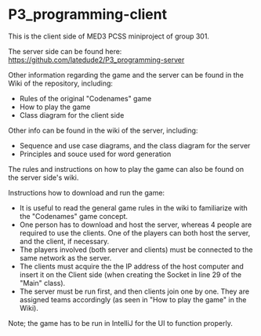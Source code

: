 # P3_programming-client

This is the client side of MED3 PCSS miniproject of group 301.

The server side can be found here: https://github.com/latedude2/P3_programming-server

Other information regarding the game and the server can be found in the Wiki of the repository, including:
  - Rules of the original "Codenames" game
  - How to play the game
  - Class diagram for the client side
  
Other info can be found in the wiki of the server, including:
  - Sequence and use case diagrams, and the class diagram for the server
  - Principles and souce used for word generation

The rules and instructions on how to play the game can also be found on the server side's wiki.



Instructions how to download and run the game:

- It is useful to read the general game rules in the wiki to familiarize with the "Codenames" game concept.
- One person has to download and host the server, whereas 4 people are required to use the clients. One of the players can both host the server, and the client, if necessary.
- The players involved (both server and clients) must be connected to the same network as the server.
- The clients must acquire the the IP address of the host computer and insert it on the Client side (when creating the Socket in line 29 of the "Main" class).
- The server must be run first, and then clients join one by one. They are assigned teams accordingly (as seen in "How to play the game" in the Wiki).

Note; the game has to be run in IntelliJ for the UI to function properly.
